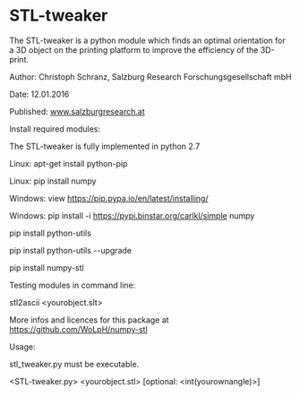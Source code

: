 # STL-tweaker
The STL-tweaker is a python module which finds an optimal orientation for a 3D object on the printing platform to improve the efficiency of the 3D-print. 


Author: Christoph Schranz, Salzburg Research Forschungsgesellschaft mbH 

Date: 	12.01.2016 

Published: www.salzburgresearch.at 


Install required modules: 

The STL-tweaker is fully implemented in python 2.7 

Linux: 	apt-get install python-pip  

Linux:	 pip install numpy 

Windows: view https://pip.pypa.io/en/latest/installing/ 

Windows: pip install -i https://pypi.binstar.org/carlkl/simple numpy 


pip install python-utils 

pip install python-utils --upgrade 

pip install numpy-stl 



Testing modules in command line:  

stl2ascii <yourobject.slt>  

More infos and licences for this package at https://github.com/WoLpH/numpy-stl  



Usage:  

stl_tweaker.py must be executable.  

<STL-tweaker.py> <yourobject.stl> [optional: <int(yourownangle)>]  

